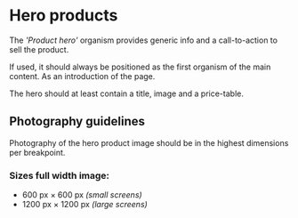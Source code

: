# Hero products

The *'Product hero'* organism provides generic info and a call-to-action to sell the product.

If used, it should always be positioned as the first organism of the main content. As an introduction of the page.

The hero should at least contain a title, image and a price-table.

## Photography guidelines

Photography of the hero product image should be in the highest dimensions per breakpoint.

### Sizes full width image:
- 600 px × 600 px *(small screens)*
- 1200 px × 1200 px *(large screens)*
